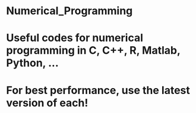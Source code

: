 # Numerical_Programming
# Useful codes for numerical programming in C, C++, R, Matlab, Python, ...
# For best performance, use the latest version of each!
